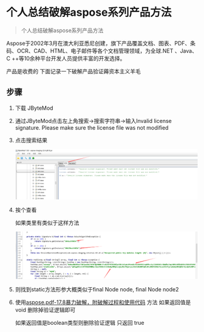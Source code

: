 # 个人总结破解aspose系列产品方法

> 个人总结破解aspose系列产品方法

Aspose于2002年3月在澳大利亚悉尼创建，旗下产品覆盖文档、图表、PDF、条码、OCR、CAD、HTML、电子邮件等各个文档管理领域，为全球.NET 、Java、C ++等10余种平台开发人员提供丰富的开发选择。

产品是收费的  下面记录一下破解产品验证薅资本主义羊毛

## 步骤

1. 下载 JByteMod

2. 通过JByteMod点击左上角搜索->搜索字符串->输入Invalid license signature. Please make sure the license file was not modified

3. 点击搜索结果

   ![1659884341441](image/1659884341441.png)

4. 挨个查看

   如果类里有类似于这样方法

   ![1659884381806](image/1659884381806.png)

5. 则找到static方法形参大概类似于final Node node, final Node node2

6. 使用[aspose.pdf-17.8暴力破解，附破解过程和使用代码](https://blog.csdn.net/qq_42834405/article/details/98618002) 方法  如果返回值是void 删除掉验证逻辑即可

   如果返回值是boolean类型则删除验证逻辑  只返回 true

   





